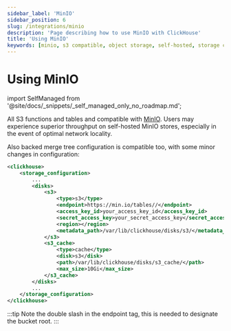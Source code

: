 ```yaml
---
sidebar_label: 'MinIO'
sidebar_position: 6
slug: /integrations/minio
description: 'Page describing how to use MinIO with ClickHouse'
title: 'Using MinIO'
keywords: [minio, s3 compatible, object storage, self-hosted, storage configuration, backed merge tree, disk configuration]
---
```


# Using MinIO

import SelfManaged from '@site/docs/_snippets/_self_managed_only_no_roadmap.md';

<SelfManaged />

All S3 functions and tables and compatible with [MinIO](https://min.io/). Users may experience superior throughput on self-hosted MinIO stores, especially in the event of optimal network locality.

Also backed merge tree configuration is compatible too, with some minor changes in configuration:

```xml
<clickhouse>
    <storage_configuration>
        ...
        <disks>
            <s3>
                <type>s3</type>
                <endpoint>https://min.io/tables//</endpoint>
                <access_key_id>your_access_key_id</access_key_id>
                <secret_access_key>your_secret_access_key</secret_access_key>
                <region></region>
                <metadata_path>/var/lib/clickhouse/disks/s3/</metadata_path>
            </s3>
            <s3_cache>
                <type>cache</type>
                <disk>s3</disk>
                <path>/var/lib/clickhouse/disks/s3_cache/</path>
                <max_size>10Gi</max_size>
            </s3_cache>
        </disks>
        ...
    </storage_configuration>
</clickhouse>
```

:::tip
Note the double slash in the endpoint tag, this is needed to designate the bucket root.
:::
